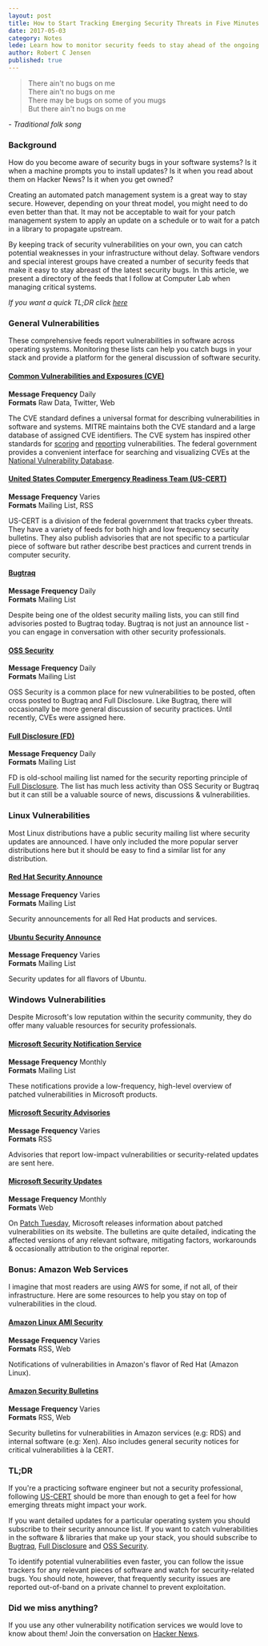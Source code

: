 ```yaml
---
layout: post
title: How to Start Tracking Emerging Security Threats in Five Minutes
date: 2017-05-03
category: Notes
lede: Learn how to monitor security feeds to stay ahead of the ongoing threats to your infrastructure.
author: Robert C Jensen
published: true
---
```


> There ain't no bugs on me  
> There ain't no bugs on me  
> There may be bugs on some of you mugs  
> But there ain't no bugs on me  

*- Traditional folk song*

### Background

How do you become aware of security bugs in your software systems? Is it when
a machine prompts you to install updates? Is it when you read about them on
Hacker News? Is it when you get owned?

Creating an automated patch management system is a great way to stay secure.
However, depending on your threat model, you might need to do even better than
that. It may not be acceptable to wait for your patch management system to apply
an update on a schedule or to wait for a patch in a library to propagate upstream.

By keeping track of security vulnerabilities on your own, you can catch potential
weaknesses in your infrastructure without delay. Software vendors and special
interest groups have created a number of security feeds that make it easy to stay
abreast of the latest security bugs. In this article, we present a directory of
the feeds that I follow at Computer Lab when managing critical systems.

*If you want a quick TL;DR click [here](#TL-DR)*

### General Vulnerabilities

These comprehensive feeds report vulnerabilities in software across operating systems.
Monitoring these lists can help you catch bugs in your stack and provide a
platform for the general discussion of software security.

#### [Common Vulnerabilities and Exposures (CVE)](https://cve.mitre.org/cve/)

**Message Frequency** Daily  
**Formats** Raw Data, Twitter, Web

The CVE standard defines a universal format for describing vulnerabilities in
software and systems. MITRE maintains both the CVE standard and a large database of assigned
CVE identifiers. The CVE system has inspired other standards for [scoring](https://www.first.org/cvss)
and [reporting](http://www.icasi.org/cvrf) vulnerabilities. The federal government
provides a convenient interface for searching and visualizing CVEs at the
[National Vulnerability Database](https://nvd.nist.gov/).

#### [United States Computer Emergency Readiness Team (US-CERT)](https://www.us-cert.gov/mailing-lists-and-feeds)

**Message Frequency** Varies  
**Formats** Mailing List, RSS

US-CERT is a division of the federal government that tracks cyber threats.
They have a variety of feeds for both high and low frequency security bulletins.
They also publish advisories that are not specific to a particular piece
of software but rather describe best practices and current trends in computer
security.

#### [Bugtraq](http://www.securityfocus.com/archive/1/description#0.3.1)

**Message Frequency** Daily  
**Formats** Mailing List

Despite being one of the oldest security mailing lists, you can still find
advisories posted to Bugtraq today. Bugtraq is not just an announce list - you
can engage in conversation with other security professionals.

#### [OSS Security](http://www.openwall.com/lists/oss-security/)

**Message Frequency** Daily  
**Formats** Mailing List

OSS Security is a common place for new vulnerabilities to be posted, often
cross posted to Bugtraq and Full Disclosure. Like Bugtraq, there will
occasionally be more general discussion of security practices. Until recently,
CVEs were assigned here.

#### [Full Disclosure (FD)](https://nmap.org/mailman/listinfo/fulldisclosure)

**Message Frequency** Daily  
**Formats** Mailing List

FD is old-school mailing list named for the security reporting principle of
[Full Disclosure](https://en.wikipedia.org/wiki/Full_disclosure_%28computer_security%29).
The list has much less activity than OSS Security or Bugtraq but it can still be
a valuable source of news, discussions & vulnerabilities.

### Linux Vulnerabilities

Most Linux distributions have a public security mailing list where security
updates are announced. I have only included the more popular server distributions
here but it should be easy to find a similar list for any distribution.

#### [Red Hat Security Announce](https://www.redhat.com/mailman/listinfo/rhsa-announce)

**Message Frequency** Varies  
**Formats** Mailing List

Security announcements for all Red Hat products and services.

#### [Ubuntu Security Announce](https://lists.ubuntu.com/mailman/listinfo/ubuntu-security-announce)

**Message Frequency** Varies  
**Formats** Mailing List

Security updates for all flavors of Ubuntu.

### Windows Vulnerabilities

Despite Microsoft's low reputation within the security community, they do offer
many valuable resources for security professionals.

#### [Microsoft Security Notification Service](https://technet.microsoft.com/en-us/security/dd252948.aspx)

**Message Frequency** Monthly  
**Formats** Mailing List

These notifications provide a low-frequency, high-level overview of patched vulnerabilities
in Microsoft products.

#### [Microsoft Security Advisories](https://technet.microsoft.com/en-us/security/dd252948.aspx)

**Message Frequency** Varies  
**Formats** RSS

Advisories that report low-impact vulnerabilities or security-related updates
are sent here.

#### [Microsoft Security Updates](https://technet.microsoft.com/en-us/security/bulletins.aspx)

**Message Frequency** Monthly  
**Formats** Web

On [Patch Tuesday](https://en.wikipedia.org/wiki/Patch_Tuesday), Microsoft releases
information about patched vulnerabilities on its website. The bulletins are quite
detailed, indicating the affected versions of any relevant software, mitigating
factors, workarounds & occasionally attribution to the original reporter.

### Bonus: Amazon Web Services

I imagine that most readers are using AWS for some, if not all, of their infrastructure.
Here are some resources to help you stay on top of vulnerabilities in the cloud.

#### [Amazon Linux AMI Security](https://alas.aws.amazon.com/)

**Message Frequency** Varies  
**Formats** RSS, Web

Notifications of vulnerabilities in Amazon's flavor of Red Hat (Amazon Linux).

#### [Amazon Security Bulletins](https://aws.amazon.com/security/security-bulletins/)

**Message Frequency** Varies  
**Formats** RSS, Web

Security bulletins for vulnerabilities in Amazon services (e.g: RDS) and
internal software (e.g: Xen). Also includes general security notices for critical
vulnerabilities à la CERT.

### TL;DR

If you're a practicing software engineer but not a security professional,
following [US-CERT](#United-States-Computer-Emergency-Readiness-Team-US-CERT)
should be more than enough to get a feel for how emerging threats might impact your work.

If you want detailed updates for a particular operating system you
should subscribe to their security announce list. If you want to catch vulnerabilities
in the software & libraries that make up your stack, you should subscribe to
[Bugtraq](#Bugtraq), [Full Disclosure](#Full-Disclosure-FD) and [OSS Security](#OSS-Security).

To identify potential vulnerabilities even faster, you can follow the issue trackers
for any relevant pieces of software and watch for security-related bugs. You
should note, however, that frequently security issues are reported out-of-band
on a private channel to prevent exploitation.

### Did we miss anything?

If you use any other vulnerability notification services we would love to know
about them! Join the conversation on [Hacker News]().
